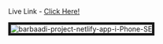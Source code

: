 <p>Live Link - <a href='https://barbaadi-project.netlify.app/' target='_blank'>Click Here!</a></P>
<img src='https://i.postimg.cc/NjSRpnSh/barbaadi.png' border='5' alt='barbaadi-project-netlify-app-i-Phone-SE'/>
